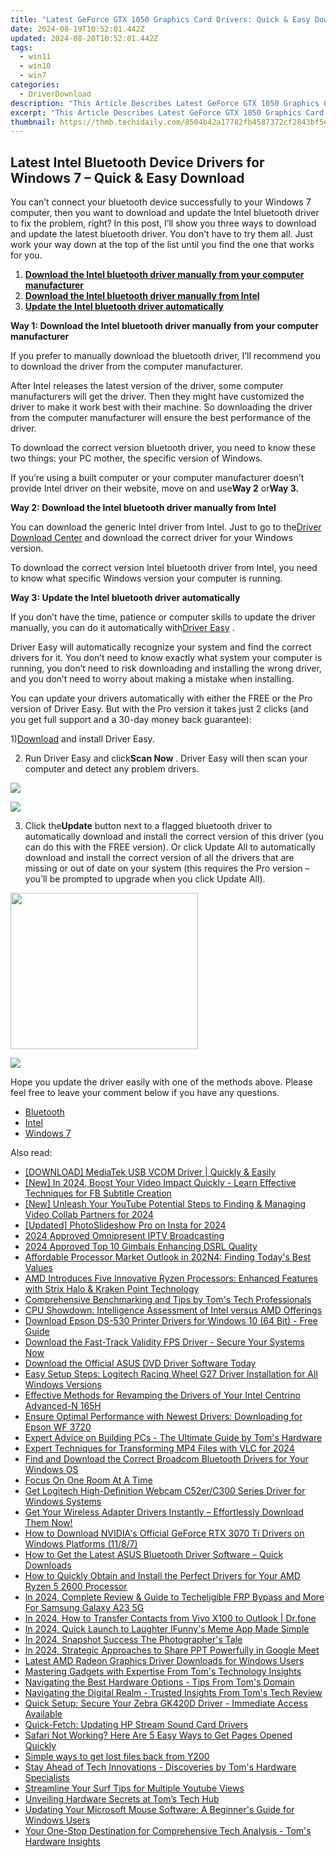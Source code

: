 ```yaml
---
title: "Latest GeForce GTX 1050 Graphics Card Drivers: Quick & Easy Download Guide"
date: 2024-08-19T10:52:01.442Z
updated: 2024-08-20T10:52:01.442Z
tags:
  - win11
  - win10
  - win7
categories:
  - DriverDownload
description: "This Article Describes Latest GeForce GTX 1050 Graphics Card Drivers: Quick & Easy Download Guide"
excerpt: "This Article Describes Latest GeForce GTX 1050 Graphics Card Drivers: Quick & Easy Download Guide"
thumbnail: https://thmb.techidaily.com/8504b42a17782fb4587372cf2843bf5e6800b5714b57f9dcc9e3ed9d00739ee5.jpg
---
```


## Latest Intel Bluetooth Device Drivers for Windows 7 – Quick & Easy Download

You can’t connect your bluetooth device successfully to your Windows 7 computer, then you want to download and update the Intel bluetooth driver to fix the problem, right? In this post, I’ll show you three ways to download and update the latest bluetooth driver. You don’t have to try them all. Just work your way down at the top of the list until you find the one that works for you.  
  
1. [**Download the Intel bluetooth driver manually from your computer manufacturer**](https://tools.techidaily.com/drivereasy/download/)
2. [**Download the Intel bluetooth driver manually from Intel**](https://tools.techidaily.com/drivereasy/download/)
3. [**Update the Intel bluetooth driver automatically**](https://tools.techidaily.com/drivereasy/download/)
  
 **Way 1: Download the Intel bluetooth driver manually from your computer manufacturer**

 If you prefer to manually download the bluetooth driver, I’ll recommend you to download the driver from the computer manufacturer.  
  
 After Intel releases the latest version of the driver, some computer manufacturers will get the driver. Then they might have customized the driver to make it work best with their machine. So downloading the driver from the computer manufacturer will ensure the best performance of the driver.  
  
 To download the correct version bluetooth driver, you need to know these two things: your PC mother, the specific version of Windows.

 If you’re using a built computer or your computer manufacturer doesn’t provide Intel driver on their website, move on and use**Way 2** or**Way 3.**
  
**Way 2: Download the Intel bluetooth driver manually from Intel**

 You can download the generic Intel driver from Intel. Just to go to the[Driver Download Center](https://downloadcenter.intel.com/)  and download the correct driver for your Windows version.

 To download the correct version Intel bluetooth driver from Intel, you need to know what specific Windows version your computer is running.

**Way 3: Update the Intel bluetooth driver automatically**

 If you don’t have the time, patience or computer skills to update the driver manually, you can do it automatically with[Driver Easy](https://tools.techidaily.com/drivereasy/download/) **[](https://tools.techidaily.com/drivereasy/download/)**  .  
  
 Driver Easy will automatically recognize your system and find the correct drivers for it. You don’t need to know exactly what system your computer is running, you don’t need to risk downloading and installing the wrong driver, and you don’t need to worry about making a mistake when installing.

 You can update your drivers automatically with either the FREE or the Pro version of Driver Easy. But with the Pro version it takes just 2 clicks (and you get full support and a 30-day money back guarantee):  
  
 1)[Download](https://downloadcenter.intel.com/) and install Driver Easy.  
  
 2) Run Driver Easy and click**Scan Now** . Driver Easy will then scan your computer and detect any problem drivers.

<!-- affiliate ads begin -->
<a href="https://shop.incomedia.eu/order/checkout.php?PRODS=39655089&QTY=1&AFFILIATE=108875&CART=1"><img src="https://incomedia.eu/files/images/affiliates/wa/01_WA_728x90.jpg" border="0"></a>
<!-- affiliate ads end -->
![](https://images.drivereasy.com/wp-content/uploads/2018/03/img_5aa261ac3e22d.png)

 3) Click the**Update** button next to a flagged bluetooth driver to automatically download and install the correct version of this driver (you can do this with the FREE version). Or click Update All to automatically download and install the correct version of all the drivers that are missing or out of date on your system (this requires the Pro version – you’ll be prompted to upgrade when you click Update All).

<!-- affiliate ads begin -->
<a href="https://modlily.sjv.io/c/5597632/1997817/17059" target="_top" id="1997817"><img src="//a.impactradius-go.com/display-ad/17059-1997817" border="0" alt="" width="300" height="250"/></a><img height="0" width="0" src="https://imp.pxf.io/i/5597632/1997817/17059" style="position:absolute;visibility:hidden;" border="0" />
<!-- affiliate ads end -->
![](https://images.drivereasy.com/wp-content/uploads/2018/03/img_5aa269aececb7.jpg)
  
 Hope you update the driver easily with one of the methods above. Please feel free to leave your comment below if you have any questions.

* [Bluetooth](https://tools.techidaily.com/drivereasy/download/)
* [Intel](https://tools.techidaily.com/drivereasy/download/)
* [Windows 7](https://tools.techidaily.com/drivereasy/download/)

<ins class="adsbygoogle"
     style="display:block"
     data-ad-format="autorelaxed"
     data-ad-client="ca-pub-7571918770474297"
     data-ad-slot="1223367746"></ins>



<ins class="adsbygoogle"
     style="display:block"
     data-ad-client="ca-pub-7571918770474297"
     data-ad-slot="8358498916"
     data-ad-format="auto"
     data-full-width-responsive="true"></ins>

<span class="atpl-alsoreadstyle">Also read:</span>
<div><ul>
<li><a href="https://hardware-help.techidaily.com/download-mediatek-usb-vcom-driver-quickly-and-easily/"><u>[DOWNLOAD] MediaTek USB VCOM Driver | Quickly & Easily</u></a></li>
<li><a href="https://facebook-video-content.techidaily.com/new-in-2024-boost-your-video-impact-quickly-learn-effective-techniques-for-fb-subtitle-creation/"><u>[New] In 2024, Boost Your Video Impact Quickly - Learn Effective Techniques for FB Subtitle Creation</u></a></li>
<li><a href="https://youtube-web.techidaily.com/nleash-your-youtube-potential-steps-to-finding-and-managing-video-collab-partners-for-2024/"><u>[New] Unleash Your YouTube Potential  Steps to Finding & Managing Video Collab Partners for 2024</u></a></li>
<li><a href="https://instagram-video-recordings.techidaily.com/updated-photoslideshow-pro-on-insta-for-2024/"><u>[Updated] PhotoSlideshow Pro on Insta for 2024</u></a></li>
<li><a href="https://digital-screen-recording.techidaily.com/2024-approved-omnipresent-iptv-broadcasting/"><u>2024 Approved  Omnipresent IPTV Broadcasting</u></a></li>
<li><a href="https://fox-hovers.techidaily.com/2024-approved-top-10-gimbals-enhancing-dsrl-quality/"><u>2024 Approved  Top 10 Gimbals Enhancing DSRL Quality</u></a></li>
<li><a href="https://hardware-help.techidaily.com/affordable-processor-market-outlook-in-202n4-finding-todays-best-values/"><u>Affordable Processor Market Outlook in 202N4: Finding Today's Best Values</u></a></li>
<li><a href="https://hardware-help.techidaily.com/amd-introduces-five-innovative-ryzen-processors-enhanced-features-with-strix-halo-and-kraken-point-technology/"><u>AMD Introduces Five Innovative Ryzen Processors: Enhanced Features with Strix Halo & Kraken Point Technology</u></a></li>
<li><a href="https://hardware-help.techidaily.com/comprehensive-benchmarking-and-tips-by-toms-tech-professionals/"><u>Comprehensive Benchmarking and Tips by Tom's Tech Professionals</u></a></li>
<li><a href="https://hardware-help.techidaily.com/cpu-showdown-intelligence-assessment-of-intel-versus-amd-offerings/"><u>CPU Showdown: Intelligence Assessment of Intel versus AMD Offerings</u></a></li>
<li><a href="https://hardware-help.techidaily.com/download-epson-ds-530-printer-drivers-for-windows-10-64-bit-free-guide/"><u>Download Epson DS-530 Printer Drivers for Windows 10 (64 Bit) - Free Guide</u></a></li>
<li><a href="https://hardware-help.techidaily.com/1722963875713-download-the-fast-track-validity-fps-driver-secure-your-systems-now/"><u>Download the Fast-Track Validity FPS Driver - Secure Your Systems Now</u></a></li>
<li><a href="https://hardware-help.techidaily.com/download-the-official-asus-dvd-driver-software-today/"><u>Download the Official ASUS DVD Driver Software Today</u></a></li>
<li><a href="https://hardware-help.techidaily.com/easy-setup-steps-logitech-racing-wheel-g27-driver-installation-for-all-windows-versions/"><u>Easy Setup Steps: Logitech Racing Wheel G27 Driver Installation for All Windows Versions</u></a></li>
<li><a href="https://hardware-help.techidaily.com/effective-methods-for-revamping-the-drivers-of-your-intel-centrino-advanced-n-165h/"><u>Effective Methods for Revamping the Drivers of Your Intel Centrino Advanced-N 165H</u></a></li>
<li><a href="https://hardware-help.techidaily.com/ensure-optimal-performance-with-newest-drivers-downloading-for-epson-wf-3720/"><u>Ensure Optimal Performance with Newest Drivers: Downloading for Epson WF 3720</u></a></li>
<li><a href="https://hardware-help.techidaily.com/expert-advice-on-building-pcs-the-ultimate-guide-by-toms-hardware/"><u>Expert Advice on Building PCs - The Ultimate Guide by Tom's Hardware</u></a></li>
<li><a href="https://fox-boxes.techidaily.com/expert-techniques-for-transforming-mp4-files-with-vlc-for-2024/"><u>Expert Techniques for Transforming MP4 Files with VLC for 2024</u></a></li>
<li><a href="https://hardware-help.techidaily.com/find-and-download-the-correct-broadcom-bluetooth-drivers-for-your-windows-os/"><u>Find and Download the Correct Broadcom Bluetooth Drivers for Your Windows OS</u></a></li>
<li><a href="https://hardware-help.techidaily.com/focus-on-one-room-at-a-time/"><u>Focus On One Room At A Time</u></a></li>
<li><a href="https://hardware-help.techidaily.com/get-logitech-high-definition-webcam-c52erc300-series-driver-for-windows-systems/"><u>Get Logitech High-Definition Webcam C52er/C300 Series Driver for Windows Systems</u></a></li>
<li><a href="https://hardware-help.techidaily.com/1722972212048-get-your-wireless-adapter-drivers-instantly-effortlessly-download-them-now/"><u>Get Your Wireless Adapter Drivers Instantly – Effortlessly Download Them Now!</u></a></li>
<li><a href="https://hardware-help.techidaily.com/how-to-download-nvidias-official-geforce-rtx-3070-ti-drivers-on-windows-platforms-1187/"><u>How to Download NVIDIA's Official GeForce RTX 3070 Ti Drivers on Windows Platforms (11/8/7)</u></a></li>
<li><a href="https://hardware-help.techidaily.com/how-to-get-the-latest-asus-bluetooth-driver-software-quick-downloads/"><u>How to Get the Latest ASUS Bluetooth Driver Software – Quick Downloads</u></a></li>
<li><a href="https://hardware-help.techidaily.com/how-to-quickly-obtain-and-install-the-perfect-drivers-for-your-amd-ryzen-5-2600-processor/"><u>How to Quickly Obtain and Install the Perfect Drivers for Your AMD Ryzen 5 2600 Processor</u></a></li>
<li><a href="https://android-unlock.techidaily.com/in-2024-complete-review-and-guide-to-techeligible-frp-bypass-and-more-for-samsung-galaxy-a23-5g-by-drfone-android/"><u>In 2024, Complete Review & Guide to Techeligible FRP Bypass and More For Samsung Galaxy A23 5G</u></a></li>
<li><a href="https://android-transfer.techidaily.com/in-2024-how-to-transfer-contacts-from-vivo-x100-to-outlook-drfone-by-drfone-transfer-from-android-transfer-from-android/"><u>In 2024, How to Transfer Contacts from Vivo X100 to Outlook | Dr.fone</u></a></li>
<li><a href="https://fox-glue.techidaily.com/in-2024-quick-launch-to-laughter-ifunnys-meme-app-made-simple/"><u>In 2024, Quick Launch to Laughter  IFunny's Meme App Made Simple</u></a></li>
<li><a href="https://extra-support.techidaily.com/in-2024-snapshot-success-the-photographers-tale/"><u>In 2024, Snapshot Success  The Photographer's Tale</u></a></li>
<li><a href="https://screen-recording.techidaily.com/in-2024-strategic-approaches-to-share-ppt-powerfully-in-google-meet/"><u>In 2024, Strategic Approaches to Share PPT Powerfully in Google Meet</u></a></li>
<li><a href="https://hardware-help.techidaily.com/latest-amd-radeon-graphics-driver-downloads-for-windows-users/"><u>Latest AMD Radeon Graphics Driver Downloads for Windows Users</u></a></li>
<li><a href="https://hardware-help.techidaily.com/mastering-gadgets-with-expertise-from-toms-technology-insights/"><u>Mastering Gadgets with Expertise From Tom's Technology Insights</u></a></li>
<li><a href="https://hardware-help.techidaily.com/navigating-the-best-hardware-options-tips-from-toms-domain/"><u>Navigating the Best Hardware Options - Tips From Tom's Domain</u></a></li>
<li><a href="https://hardware-help.techidaily.com/navigating-the-digital-realm-trusted-insights-from-toms-tech-review/"><u>Navigating the Digital Realm - Trusted Insights From Tom's Tech Review</u></a></li>
<li><a href="https://hardware-help.techidaily.com/quick-setup-secure-your-zebra-gk420d-driver-immediate-access-available/"><u>Quick Setup: Secure Your Zebra GK420D Driver - Immediate Access Available</u></a></li>
<li><a href="https://hardware-help.techidaily.com/quick-fetch-updating-hp-stream-sound-card-drivers/"><u>Quick-Fetch: Updating HP Stream Sound Card Drivers</u></a></li>
<li><a href="https://win-howtos.techidaily.com/safari-not-working-here-are-5-easy-ways-to-get-pages-opened-quickly/"><u>Safari Not Working? Here Are 5 Easy Ways to Get Pages Opened Quickly</u></a></li>
<li><a href="https://techidaily.com/simple-ways-to-get-lost-files-back-from-y200-by-fonelab-android-recover-data/"><u>Simple ways to get lost files back from Y200</u></a></li>
<li><a href="https://hardware-help.techidaily.com/stay-ahead-of-tech-innovations-discoveries-by-toms-hardware-specialists/"><u>Stay Ahead of Tech Innovations - Discoveries by Tom's Hardware Specialists</u></a></li>
<li><a href="https://youtube-video-recordings.techidaily.com/streamline-your-surf-tips-for-multiple-youtube-views/"><u>Streamline Your Surf  Tips for Multiple Youtube Views</u></a></li>
<li><a href="https://hardware-help.techidaily.com/unveiling-hardware-secrets-at-toms-tech-hub/"><u>Unveiling Hardware Secrets at Tom’s Tech Hub</u></a></li>
<li><a href="https://hardware-help.techidaily.com/updating-your-microsoft-mouse-software-a-beginners-guide-for-windows-users/"><u>Updating Your Microsoft Mouse Software: A Beginner's Guide for Windows Users</u></a></li>
<li><a href="https://hardware-help.techidaily.com/your-one-stop-destination-for-comprehensive-tech-analysis-toms-hardware-insights/"><u>Your One-Stop Destination for Comprehensive Tech Analysis - Tom's Hardware Insights</u></a></li>
</ul></div>
